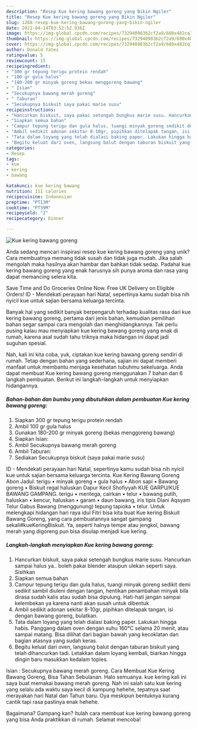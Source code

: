 ```yaml
---
description: "Resep Kue kering bawang goreng yang Bikin Ngiler"
title: "Resep Kue kering bawang goreng yang Bikin Ngiler"
slug: 1268-resep-kue-kering-bawang-goreng-yang-bikin-ngiler
date: 2021-04-14T03:52:52.936Z
image: https://img-global.cpcdn.com/recipes/732948983b2cf2a9/680x482cq70/kue-kering-bawang-goreng-foto-resep-utama.jpg
thumbnail: https://img-global.cpcdn.com/recipes/732948983b2cf2a9/680x482cq70/kue-kering-bawang-goreng-foto-resep-utama.jpg
cover: https://img-global.cpcdn.com/recipes/732948983b2cf2a9/680x482cq70/kue-kering-bawang-goreng-foto-resep-utama.jpg
author: Donald Yates
ratingvalue: 5
reviewcount: 15
recipeingredient:
- "300 gr tepung terigu protein rendah"
- "100 gr gula halus"
- "180-200 gr minyak goreng bekas menggoreng bawang"
- " Isian"
- "Secukupnya bawang merah goreng"
- " Taburan"
- "Secukupnya biskuit saya pakai marie susu"
recipeinstructions:
- "Hancurkan biskuit, saya pakai setengah bungkus marie susu. Hancurkan sampai halus ya.. boleh pakai blender ataupun ulekan seperti saya. Sisihkan"
- "Siapkan semua bahan"
- "Campur tepung terigu dan gula halus, tuangi minyak goreng sedikit demi sedikit sambil diuleni dengan tangan, hentikan penambahan minyak bila dirasa sudah kalis atau sudah bisa dipulung. Hati-hati jangan sampai kelembekan ya karena nanti akan susah untuk dibentuk"
- "Ambil sedikit adonan sekitar 8-10gr, pipihkan ditelapak tangan, isi dengan bawang goreng, bulatkan."
- "Tata dalam loyang yang telah dialasi baking paper. Lakukan hingga habis. Panggang dalam oven dengan suhu 160°C selama 20 menit, atau sampai matang. Bisa dilihat dari bagian bawah yang kecoklatan dan bagian atasnya yang sudah keras."
- "Begitu keluat dari oven, langsung balut dengan taburan biskuit yang telah dihancurkan tadi. Letakkan dalam loyang kembali, biarkan hingga dingin baru masukkan kedalam toples."
categories:
- Resep
tags:
- kue
- kering
- bawang

katakunci: kue kering bawang 
nutrition: 111 calories
recipecuisine: Indonesian
preptime: "PT13M"
cooktime: "PT39M"
recipeyield: "2"
recipecategory: Dinner

---
```



![Kue kering bawang goreng](https://img-global.cpcdn.com/recipes/732948983b2cf2a9/680x482cq70/kue-kering-bawang-goreng-foto-resep-utama.jpg)

Anda sedang mencari inspirasi resep kue kering bawang goreng yang unik? Cara membuatnya memang tidak susah dan tidak juga mudah. Jika salah mengolah maka hasilnya akan hambar dan bahkan tidak sedap. Padahal kue kering bawang goreng yang enak harusnya sih punya aroma dan rasa yang dapat memancing selera kita.

Save Time and Do Groceries Online Now. Free UK Delivery on Eligible Orders! ID - Mendekati perayaan hari Natal, sepertinya kamu sudah bisa nih nyicil kue untuk sajian bersama keluarga tercinta.

Banyak hal yang sedikit banyak berpengaruh terhadap kualitas rasa dari kue kering bawang goreng, pertama dari jenis bahan, kemudian pemilihan bahan segar sampai cara mengolah dan menghidangkannya. Tak perlu pusing kalau mau menyiapkan kue kering bawang goreng yang enak di rumah, karena asal sudah tahu triknya maka hidangan ini dapat jadi suguhan spesial.


Nah, kali ini kita coba, yuk, ciptakan kue kering bawang goreng sendiri di rumah. Tetap dengan bahan yang sederhana, sajian ini dapat memberi manfaat untuk membantu menjaga kesehatan tubuhmu sekeluarga. Anda dapat membuat Kue kering bawang goreng menggunakan 7 bahan dan 6 langkah pembuatan. Berikut ini langkah-langkah untuk menyiapkan hidangannya.

<!--inarticleads1-->

##### Bahan-bahan dan bumbu yang dibutuhkan dalam pembuatan Kue kering bawang goreng:

1. Siapkan 300 gr tepung terigu protein rendah
1. Ambil 100 gr gula halus
1. Gunakan 180-200 gr minyak goreng (bekas menggoreng bawang)
1. Siapkan  Isian:
1. Ambil Secukupnya bawang merah goreng
1. Ambil  Taburan:
1. Sediakan Secukupnya biskuit (saya pakai marie susu)


ID - Mendekati perayaan hari Natal, sepertinya kamu sudah bisa nih nyicil kue untuk sajian bersama keluarga tercinta. Kue Kering Bawang Goreng Abon Jadul. terigu • minyak goreng • gula halus • Abon sapi • Bawang goreng • Biskuit regal haluskan Dapur Kecil Shofiyyah KUE GARPU/KUE BAWANG GAMPANG. terigu • mentega, cairkan • telur • bawang putih, haluskan • kencur, haluskan • garam • daun bawang, iris tipis Diani Aqsyam Telur Gabus Bawang (menggunung) tepung tapioka • telur. Untuk melengkapi hidangan hari raya idul Fitri bisa kita buat Kue kering Biskuit Bawang Goreng, yang cara pembuatannya sangat gampang sekali#kueKeringBiskuit. Ya, seperti halnya tempe atau jengkol, bawang merah yang digoreng pun bisa disulap menjadi kue kering. 

<!--inarticleads2-->

##### Langkah-langkah menyiapkan Kue kering bawang goreng:

1. Hancurkan biskuit, saya pakai setengah bungkus marie susu. Hancurkan sampai halus ya.. boleh pakai blender ataupun ulekan seperti saya. Sisihkan
1. Siapkan semua bahan
1. Campur tepung terigu dan gula halus, tuangi minyak goreng sedikit demi sedikit sambil diuleni dengan tangan, hentikan penambahan minyak bila dirasa sudah kalis atau sudah bisa dipulung. Hati-hati jangan sampai kelembekan ya karena nanti akan susah untuk dibentuk
1. Ambil sedikit adonan sekitar 8-10gr, pipihkan ditelapak tangan, isi dengan bawang goreng, bulatkan.
1. Tata dalam loyang yang telah dialasi baking paper. Lakukan hingga habis. Panggang dalam oven dengan suhu 160°C selama 20 menit, atau sampai matang. Bisa dilihat dari bagian bawah yang kecoklatan dan bagian atasnya yang sudah keras.
1. Begitu keluat dari oven, langsung balut dengan taburan biskuit yang telah dihancurkan tadi. Letakkan dalam loyang kembali, biarkan hingga dingin baru masukkan kedalam toples.


Isian : Secukupnya bawang merah goreng. Cara Membuat Kue Kering Bawang Goreng, Bisa Tahan Sebulanan. Halo semuanya. kue kering kali ini saya buat memakai bawang merah goreng. Nah ini salah satu kue kering yang selalu ada waktu saya kecil di kampung hehehe, tepatnya saat merayakan hari Natal dan Tahun baru. Oya meskipun bentuknya kurang cantik tapi rasa pastinya enak hehehe. 

Bagaimana? Gampang kan? Itulah cara membuat kue kering bawang goreng yang bisa Anda praktikkan di rumah. Selamat mencoba!
